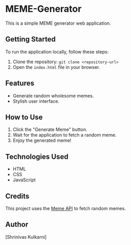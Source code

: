 # MEME-Generator

This is a simple MEME generator web application.

## Getting Started

To run the application locally, follow these steps:

1. Clone the repository: `git clone <repository-url>`
2. Open the `index.html` file in your browser.

## Features

- Generate random wholesome memes.
- Stylish user interface.

## How to Use

1. Click the "Generate Meme" button.
2. Wait for the application to fetch a random meme.
3. Enjoy the generated meme!

## Technologies Used

- HTML
- CSS
- JavaScript

## Credits

This project uses the [Meme API](https://meme-api.com/) to fetch random memes.

## Author

[Shrinivas Kulkarni]
